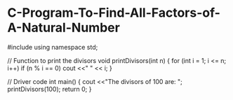 # C-Program-To-Find-All-Factors-of-A-Natural-Number
#include <iostream> 
using namespace std; 
  
// Function to print the divisors 
void printDivisors(int n) 
{ 
    for (int i = 1; i <= n; i++) 
        if (n % i == 0) 
            cout <<" " << i; 
} 
  
// Driver code 
int main() 
{ 
    cout <<"The divisors of 100 are: "; 
    printDivisors(100); 
    return 0; 
} 
  
